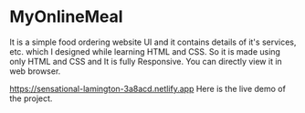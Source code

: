 # MyOnlineMeal

It is a simple food ordering website UI and it contains details of it's services, etc. which I designed while learning HTML and CSS.
So it is made using only HTML and CSS and It is fully Responsive. You can directly view it in web browser.

https://sensational-lamington-3a8acd.netlify.app
Here is the live demo of the project.
